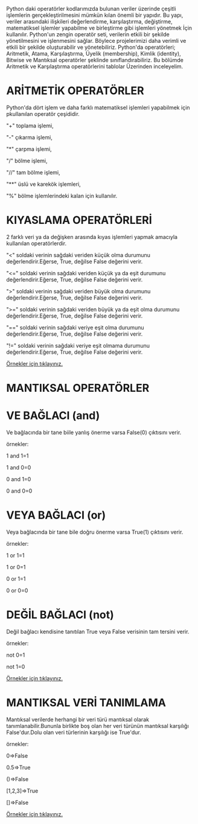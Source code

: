 Python daki operatörler kodlarımızda bulunan veriler üzerinde çeşitli işlemlerin gerçekleştirilmesini mümkün kılan önemli bir yapıdır. Bu yapı, veriler arasındaki ilişkileri değerlendirme, karşılaştırma, değiştirme, matematiksel işlemler yapabilme ve birleştirme gibi işlemleri yönetmek İçin kullanılır. Python'un zengin operatör seti, verilerin etkili bir şekilde yönetilmesini ve işlenmesini sağlar. Böylece projelerimizi daha verimli ve etkili bir şekilde oluşturabilir ve yönetebiliriz. Python'da operatörleri; Aritmetik, Atama, Karşılaştırma, Üyelik (membership), Kimlik (identity), Bitwise ve Mantıksal operatörler şeklinde sınıflandırabiliriz. Bu bölümde Aritmetik ve Karşılaştırma operatörlerini tablolar Üzerinden inceleyelim.
# ARİTMETİK OPERATÖRLER
Python'da dört işlem ve daha farklı matematiksel işlemleri yapabilmek için pkullanılan operatör çeşididir.

"+" toplama işlemi,

"-" çıkarma işlemi,

"*" çarpma işlemi,

"/" bölme işlemi,

"//" tam bölme işlemi,

"**" üslü ve karekök işlemleri,

"%" bölme işlemlerindeki kalan için kullanılır.

# KIYASLAMA OPERATÖRLERİ
2 farklı veri ya da değişken arasında kıyas işlemleri yapmak amacıyla kullanılan operatörlerdir.

"<" soldaki verinin sağdaki veriden küçük olma durumunu değerlendirir.Eğerse, True, değilse False değerini verir.

"<=" soldaki verinin sağdaki veriden küçük ya da eşit durumunu değerlendirir.Eğerse, True, değilse False değerini verir.

">" soldaki verinin sağdaki veriden büyük olma durumunu değerlendirir.Eğerse, True, değilse False değerini verir.

">=" soldaki verinin sağdaki veriden büyük ya da eşit olma durumunu değerlendirir.Eğerse, True, değilse False değerini verir.

"==" soldaki verinin sağdaki veriye eşit olma durumunu değerlendirir.Eğerse, True, değilse False değerini verir.

"!=" soldaki verinin sağdaki veriye eşit olmama durumunu değerlendirir.Eğerse, True, değilse False değerini verir.

[Örnekler için tıklayınız.](https://github.com/lenoresdead/metingirin/blob/64be51d7c26b3e234bffcd24d1c1aa711e90777d/operator%20ornekleri.py)

# MANTIKSAL OPERATÖRLER

# VE BAĞLACI (and)
Ve bağlacında bir tane biile yanlış önerme varsa False(0) çıktısını verir.

örnekler:

1 and 1=1

1 and 0=0

0 and 1=0

0 and 0=0

# VEYA BAĞLACI (or)
Veya bağlacında bir tane bile doğru önerme varsa True(1) çıktısını verir.

örnekler:

1 or 1=1

1 or 0=1

0 or 1=1

0 or 0=0

# DEĞİL BAĞLACI (not)
Değil bağlacı kendisine tanıtılan True veya False verisinin tam tersini verir.

örnekler:

not 0=1

not 1=0

[Örnekler için tıklayınız.](https://github.com/ebrarrkaya/mantiksal/blob/591ce4c01870c7a1eeee9482664140ef7f4bbab8/mantik.py)

# MANTIKSAL VERİ TANIMLAMA
Mantıksal verilerde herhangi bir veri türü mantıksal olarak tanımlanabilir.Bununla birlikte boş olan her veri türünün mantıksal karşılığı False'dur.Dolu olan veri türlerinin karşılığı ise True'dur.

örnekler:

0=>False

0.5=>True

()=>False

[1,2,3]=>True

[]=>False

[Örnekler için tıklayınız.](https://github.com/ebrarrkaya/mantiksal/blob/591ce4c01870c7a1eeee9482664140ef7f4bbab8/mantiksaloperatorler.py)


